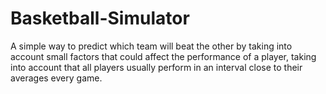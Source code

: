 # Basketball-Simulator
A simple way to predict which team will beat the other by taking into account small factors that could affect the performance of a player, taking into account that all players usually perform in an interval close to their averages every game.
